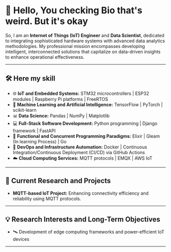 # 👋 Hello, You checking Bio that's weird. But it's okay 

So, I am an **Internet of Things (IoT) Engineer** and **Data Scientist**, dedicated to integrating sophisticated hardware systems with advanced data analytics methodologies. My professional mission encompasses developing intelligent, interconnected solutions that capitalize on data-driven insights to enhance operational effectiveness.

---

## 🛠️ Here my skill 

- 🌐 **IoT and Embedded Systems:** STM32 microcontrollers | ESP32 modules | Raspberry Pi platforms | FreeRTOS
- 🤖 **Machine Learning and Artificial Intelligence:** TensorFlow | PyTorch | scikit-learn 
- 📊 **Data Science:** Pandas | NumPy | Matplotlib
- 💻 **Full-Stack Software Development:** Python programming | Django framework | FastAPI
- 🚀 **Functional and Concurrent Programming Paradigms:** Elixir | Gleam (In learning Process) | Go 
- 🐳 **DevOps and Infrastructure Automation:** Docker | Continuous Integration/Continuous Deployment (CI/CD) via GitHub Actions 
- ☁️ **Cloud Computing Services:** MQTT protocols | EMQX | AWS IoT 

---

## 🔭 Current Research and Projects

- **MQTT-based IoT Project:** Enhancing connectivity efficiency and reliability using MQTT protocols.

---

## 💡 Research Interests and Long-Term Objectives

- 🛰️ Development of edge computing frameworks and power-efficient IoT devices

---


